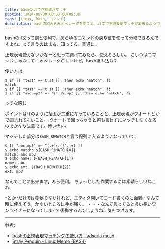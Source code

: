 ```yaml
---
title: bashのifで正規表現マッチ
pubtime: 2014-08-30T03:53:00+09:00
tags: [Linux, Bash, コマンド]
description: bashの組み込みオペレータを使うと、if文で正規表現マッチが出来るようです。実際に試してみました。
---
```


bashのif文って割と便利で、あらゆるコマンドの戻り値を使って分岐できるんですよね。って言うのはまあ、知ってる。普通に。

正規表現使えないかなーと思って調べてみたら、使えるらしい。
こいつはコマンドじゃなくて、オペレータらしいけど。bash組み込み？

使い方は
``` shell
$ if [[ "test" =~ t.st ]]; then echo "match"; fi
match
$ if [[ "t#st" =~ t.st ]]; then echo "match"; fi
$ if [[ "abc.mp3" =~ ^[^.]\.mp3 ]]; then echo "match"; fi
```
ってな感じ。

ポイントは`[[`のように括弧が二重になっていることと、正規表現がクオートとかで囲まれてないこと。
クオートで囲っちゃうと何も言わずにマッチしなくなるのでかなり注意です。怖い怖い。

マッチした部分は`BASH_REMATCH`と言う配列に入るようになっていて、
``` shell
$ [[ "abc.mp3" =~ ^(.+)\.([^.]+) ]]
$ echo match: ${BASH_REMATCH[0]}
match: abc.mp3
$ echo name: ${BASH_REMATCH[1]}
name: abc
$ echo ext: ${BASH_REMATCH[2]}
ext: mp3
```
なんてことが出来ます。あら便利。
ちょっとした作業するには素晴らしいねこれ。

`*`とか`?`だけでは物足りないけれど、エディタ開いてコード書くのも面倒、なんて時に使えそう。かゆいところに手が届く。
・・・なんて言ってると長い長いワンライナーになってしまって後悔するんでしょうね、気をつけます。

---

参考:
- [bashの正規表現マッチングの使い方 - adsaria mood](http://d.hatena.ne.jp/adsaria/20100107/1262842850)
- [Stray Penguin - Linux Memo (BASH)](http://www.asahi-net.or.jp/~aa4t-nngk/bash.html)

